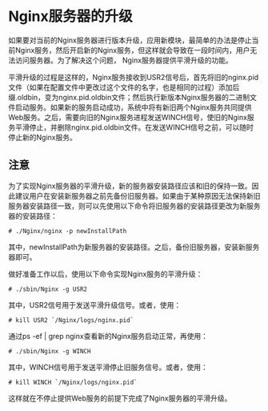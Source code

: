 # Nginx服务器的升级

如果要对当前的Nginx服务器进行版本升级，应用新模块，最简单的办法是停止当前Nginx服务，然后开启新的Nginx服务，但这样就会导致在一段时间内，用户无法访问服务器。为了解决这个问题， Nginx服务器提供平滑升级的功能。

平滑升级的过程是这样的，Nginx服务接收到USR2信号后，首先将旧的nginx.pid文件（如果在配置文件中更改过这个文件的名字，也是相同的过程）添加后缀.oldbin，变为nginx.pid.oldbin文件；然后执行新版本Nginx服务器的二进制文件启动服务。如果新的服务启动成功，系统中将有新旧两个Nginx服务共同提供Web服务。之后，需要向旧的Nginx服务进程发送WINCH信号，使旧的Nginx服务平滑停止，并删除nginx.pid.oldbin文件。在发送WINCH信号之前，可以随时停止新的Nginx服务。

## 注意

为了实现Nginx服务器的平滑升级，新的服务器安装路径应该和旧的保持一致。因此建议用户在安装新服务器之前先备份旧服务器。如果由于某种原因无法保持新旧服务器安装路径一致，则可以先使用以下命令将旧服务器的安装路径更改为新服务器的安装路径：
```
# ./Nginx/nginx -p newInstallPath
```
其中，newInstallPath为新服务器的安装路径。之后，备份旧服务器，安装新服务器即可。

做好准备工作以后，使用以下命令实现Nginx服务的平滑升级：
```
# ./sbin/Nginx -g USR2
```
其中，USR2信号用于发送平滑升级信号。或者，使用：
```
# kill USR2 `/Nginx/logs/nginx.pid`
```
通过ps -ef | grep nginx查看新的Nginx服务启动正常，再使用：
```
# ./sbin/Nginx -g WINCH
```
其中，WINCH信号用于发送平滑停止旧服务信号。或者，使用：
```
# kill WINCH `/Nginx/logs/nginx.pid`
```
这样就在不停止提供Web服务的前提下完成了Nginx服务器的平滑升级。